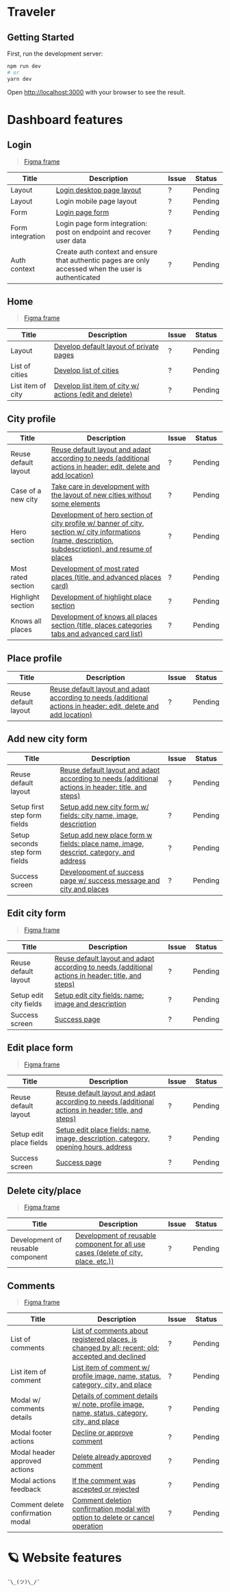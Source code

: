 # Traveler

## Getting Started

First, run the development server:

```bash
npm run dev
# or
yarn dev
```

Open [http://localhost:3000](http://localhost:3000) with your browser to see the result.

# Dashboard features

## Login

> [Figma frame](https://www.figma.com/file/yKc27plkpgJtEkBcW3DRWa/Traveler---Dashboard?node-id=680%3A6551&t=YoLoxoW4BBMoumK0-0)

| Title            | Description                                                                                                                                          | Issue | Status  |
| ---------------- | ---------------------------------------------------------------------------------------------------------------------------------------------------- | ----- | ------- |
| Layout           | [Login desktop page layout](<https://www.figma.com/file/3vd86OrCIGyZvJ7R5eSXIN/Traveler---Dashboard-(Copy)?node-id=680%3A6551&t=zbEecCj0D7KqxpJN-0>) | ?     | Pending |
| Layout           | Login mobile page layout                                                                                                                             | ?     | Pending |
| Form             | [Login page form](<https://www.figma.com/file/3vd86OrCIGyZvJ7R5eSXIN/Traveler---Dashboard-(Copy)?node-id=680%3A6551&t=zbEecCj0D7KqxpJN-0>)           | ?     | Pending |
| Form integration | Login page form integration: post on endpoint and recover user data                                                                                  | ?     | Pending |
| Auth context     | Create auth context and ensure that authentic pages are only accessed when the user is authenticated                                                 | ?     | Pending |

## Home

> [Figma frame](https://www.figma.com/file/yKc27plkpgJtEkBcW3DRWa/Traveler---Dashboard?node-id=680%3A6614&t=YoLoxoW4BBMoumK0-0)

| Title             | Description                                                                                                                                                                       | Issue | Status  |
| ----------------- | --------------------------------------------------------------------------------------------------------------------------------------------------------------------------------- | ----- | ------- |
| Layout            | [Develop default layout of private pages](<https://www.figma.com/file/3vd86OrCIGyZvJ7R5eSXIN/Traveler---Dashboard-(Copy)?node-id=680%3A6614&t=zbEecCj0D7KqxpJN-0>)                | ?     | Pending |
| List of cities    | [Develop list of cities](<https://www.figma.com/file/3vd86OrCIGyZvJ7R5eSXIN/Traveler---Dashboard-(Copy)?node-id=680%3A6614&t=zbEecCj0D7KqxpJN-0>)                                 | ?     | Pending |
| List item of city | [Develop list item of city w/ actions (edit and delete)](<https://www.figma.com/file/3vd86OrCIGyZvJ7R5eSXIN/Traveler---Dashboard-(Copy)?node-id=680%3A6614&t=zbEecCj0D7KqxpJN-0>) | ?     | Pending |

## City profile

| Title                | Description                                                                                                                                                                                                                                                                      | Issue | Status  |
| -------------------- | -------------------------------------------------------------------------------------------------------------------------------------------------------------------------------------------------------------------------------------------------------------------------------- | ----- | ------- |
| Reuse default layout | [Reuse default layout and adapt according to needs (additional actions in header: edit, delete and add location)](<https://www.figma.com/file/3vd86OrCIGyZvJ7R5eSXIN/Traveler---Dashboard-(Copy)?node-id=680%3A6688&t=zbEecCj0D7KqxpJN-0>)                                       | ?     | Pending |
| Case of a new city   | [Take care in development with the layout of new cities without some elements](<https://www.figma.com/file/3vd86OrCIGyZvJ7R5eSXIN/Traveler---Dashboard-(Copy)?node-id=680%3A6793&t=zbEecCj0D7KqxpJN-0>)                                                                          | ?     | Pending |
| Hero section         | [Development of hero section of city profile w/ banner of city, section w/ city informations (name, description, subdescription), and resume of places](<https://www.figma.com/file/3vd86OrCIGyZvJ7R5eSXIN/Traveler---Dashboard-(Copy)?node-id=680%3A6688&t=zbEecCj0D7KqxpJN-0>) | ?     | Pending |
| Most rated section   | [Development of most rated places (title, and advanced places card)](<https://www.figma.com/file/3vd86OrCIGyZvJ7R5eSXIN/Traveler---Dashboard-(Copy)?node-id=680%3A6688&t=zbEecCj0D7KqxpJN-0>)                                                                                    | ?     | Pending |
| Highlight section    | [Development of highlight place section](<https://www.figma.com/file/3vd86OrCIGyZvJ7R5eSXIN/Traveler---Dashboard-(Copy)?node-id=680%3A6688&t=zbEecCj0D7KqxpJN-0>)                                                                                                                | ?     | Pending |
| Knows all places     | [Development of knows all places section (title, places categories tabs and advanced card list)](<https://www.figma.com/file/3vd86OrCIGyZvJ7R5eSXIN/Traveler---Dashboard-(Copy)?node-id=680%3A6688&t=zbEecCj0D7KqxpJN-0>)                                                        | ?     | Pending |

## Place profile

| Title                | Description                                                                                                                                                                                                                                | Issue | Status  |
| -------------------- | ------------------------------------------------------------------------------------------------------------------------------------------------------------------------------------------------------------------------------------------ | ----- | ------- |
| Reuse default layout | [Reuse default layout and adapt according to needs (additional actions in header: edit, delete and add location)](<https://www.figma.com/file/3vd86OrCIGyZvJ7R5eSXIN/Traveler---Dashboard-(Copy)?node-id=680%3A6688&t=zbEecCj0D7KqxpJN-0>) | ?     | Pending |

## Add new city form

| Title                          | Description                                                                                                                                                                                                                    | Issue | Status  |
| ------------------------------ | ------------------------------------------------------------------------------------------------------------------------------------------------------------------------------------------------------------------------------ | ----- | ------- |
| Reuse default layout           | [Reuse default layout and adapt according to needs (additional actions in header: title, and steps) ](<https://www.figma.com/file/3vd86OrCIGyZvJ7R5eSXIN/Traveler---Dashboard-(Copy)?node-id=680%3A7213&t=zbEecCj0D7KqxpJN-0>) | ?     | Pending |
| Setup first step form fields   | [Setup add new city form w/ fields: city name, image, description](<https://www.figma.com/file/3vd86OrCIGyZvJ7R5eSXIN/Traveler---Dashboard-(Copy)?node-id=680%3A7213&t=zbEecCj0D7KqxpJN-0>)                                    | ?     | Pending |
| Setup seconds step form fields | [Setup add new place form w fields: place name, image, descript, category, and address](<https://www.figma.com/file/3vd86OrCIGyZvJ7R5eSXIN/Traveler---Dashboard-(Copy)?node-id=680%3A7296&t=zbEecCj0D7KqxpJN-0>)               | ?     | Pending |
| Success screen                 | [Developoment of success page w/ success message and city and places](<https://www.figma.com/file/3vd86OrCIGyZvJ7R5eSXIN/Traveler---Dashboard-(Copy)?node-id=680%3A6859&t=zbEecCj0D7KqxpJN-0>)                                 | ?     | Pending |

## Edit city form

> [Figma frame](<https://www.figma.com/file/3vd86OrCIGyZvJ7R5eSXIN/Traveler---Dashboard-(Copy)?node-id=680%3A7251&t=zbEecCj0D7KqxpJN-0>)

| Title                  | Description                                                                                                                                                                                                                    | Issue | Status  |
| ---------------------- | ------------------------------------------------------------------------------------------------------------------------------------------------------------------------------------------------------------------------------ | ----- | ------- |
| Reuse default layout   | [Reuse default layout and adapt according to needs (additional actions in header: title, and steps) ](<https://www.figma.com/file/3vd86OrCIGyZvJ7R5eSXIN/Traveler---Dashboard-(Copy)?node-id=680%3A7213&t=zbEecCj0D7KqxpJN-0>) | ?     | Pending |
| Setup edit city fields | [Setup edit city fields: name: image and description](<https://www.figma.com/file/3vd86OrCIGyZvJ7R5eSXIN/Traveler---Dashboard-(Copy)?node-id=680%3A7251&t=zbEecCj0D7KqxpJN-0>)                                                 | ?     | Pending |
| Success screen         | [Success page](<https://www.figma.com/file/3vd86OrCIGyZvJ7R5eSXIN/Traveler---Dashboard-(Copy)?node-id=680%3A7112&t=zbEecCj0D7KqxpJN-0>)                                                                                        | ?     | Pending |

## Edit place form

> [Figma frame](<https://www.figma.com/file/3vd86OrCIGyZvJ7R5eSXIN/Traveler---Dashboard-(Copy)?node-id=680%3A7636&t=zbEecCj0D7KqxpJN-0>)

| Title                   | Description                                                                                                                                                                                                                    | Issue | Status  |
| ----------------------- | ------------------------------------------------------------------------------------------------------------------------------------------------------------------------------------------------------------------------------ | ----- | ------- |
| Reuse default layout    | [Reuse default layout and adapt according to needs (additional actions in header: title, and steps) ](<https://www.figma.com/file/3vd86OrCIGyZvJ7R5eSXIN/Traveler---Dashboard-(Copy)?node-id=680%3A7213&t=zbEecCj0D7KqxpJN-0>) | ?     | Pending |
| Setup edit place fields | [Setup edit place fields: name, image, description, category, opening hours, address](<https://www.figma.com/file/3vd86OrCIGyZvJ7R5eSXIN/Traveler---Dashboard-(Copy)?node-id=680%3A7636&t=zbEecCj0D7KqxpJN-0>)                 | ?     | Pending |
| Success screen          | [Success page](<https://www.figma.com/file/3vd86OrCIGyZvJ7R5eSXIN/Traveler---Dashboard-(Copy)?node-id=680%3A6907&t=zbEecCj0D7KqxpJN-0>)                                                                                        | ?     | Pending |

## Delete city/place

> [Figma frame](<https://www.figma.com/file/3vd86OrCIGyZvJ7R5eSXIN/Traveler---Dashboard-(Copy)?node-id=680%3A7168&t=zbEecCj0D7KqxpJN-0>)

| Title                             | Description                                                                                                                                                                                                    | Issue | Status  |
| --------------------------------- | -------------------------------------------------------------------------------------------------------------------------------------------------------------------------------------------------------------- | ----- | ------- |
| Development of reusable component | [Development of reusable component for all use cases (delete of city, place, etc.)) ](<https://www.figma.com/file/3vd86OrCIGyZvJ7R5eSXIN/Traveler---Dashboard-(Copy)?node-id=680%3A7168&t=zbEecCj0D7KqxpJN-0>) | ?     | Pending |

## Comments

> [Figma frame](https://www.figma.com/file/yKc27plkpgJtEkBcW3DRWa/Traveler---Dashboard?node-id=680%3A7799&t=YoLoxoW4BBMoumK0-0)

| Title                             | Description                                                                                                                                                                                                                | Issue | Status  |
| --------------------------------- | -------------------------------------------------------------------------------------------------------------------------------------------------------------------------------------------------------------------------- | ----- | ------- |
| List of comments                  | [List of comments about registered places, is changed by all; recent; old; accepted and declined](<https://www.figma.com/file/3vd86OrCIGyZvJ7R5eSXIN/Traveler---Dashboard-(Copy)?node-id=680%3A7799&t=zbEecCj0D7KqxpJN-0>) | ?     | Pending |
| List item of comment              | [List item of comment w/ profile image, name, status, category, city, and place](<https://www.figma.com/file/3vd86OrCIGyZvJ7R5eSXIN/Traveler---Dashboard-(Copy)?node-id=680%3A7799&t=zbEecCj0D7KqxpJN-0>)                  | ?     | Pending |
| Modal w/ comments details         | [Details of comment details w/ note, profile image, name, status, category, city, and place](<https://www.figma.com/file/3vd86OrCIGyZvJ7R5eSXIN/Traveler---Dashboard-(Copy)?node-id=680%3A7909&t=zbEecCj0D7KqxpJN-0>)      | ?     | Pending |
| Modal footer actions              | [Decline or approve comment](<https://www.figma.com/file/3vd86OrCIGyZvJ7R5eSXIN/Traveler---Dashboard-(Copy)?node-id=680%3A7909&t=zbEecCj0D7KqxpJN-0>)                                                                      | ?     | Pending |
| Modal header approved actions     | [Delete already approved comment](<https://www.figma.com/file/3vd86OrCIGyZvJ7R5eSXIN/Traveler---Dashboard-(Copy)?node-id=680%3A7974&t=zbEecCj0D7KqxpJN-0>)                                                                 | ?     | Pending |
| Modal actions feedback            | [If the comment was accepted or rejected](<https://www.figma.com/file/3vd86OrCIGyZvJ7R5eSXIN/Traveler---Dashboard-(Copy)?node-id=680%3A6449&t=zbEecCj0D7KqxpJN-0>)                                                         | ?     | Pending |
| Comment delete confirmation modal | [Comment deletion confirmation modal with option to delete or cancel operation](<https://www.figma.com/file/3vd86OrCIGyZvJ7R5eSXIN/Traveler---Dashboard-(Copy)?node-id=680%3A7183&t=zbEecCj0D7KqxpJN-0>)                   | ?     | Pending |

# 🪐 Website features

```
¯\_(ツ)\_/¯
```
